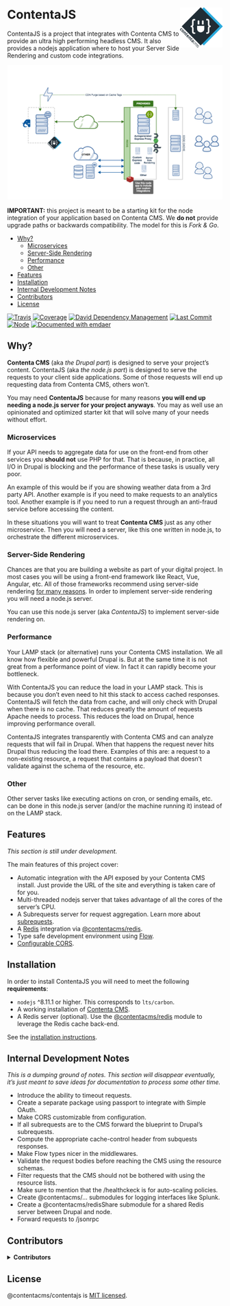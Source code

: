 <!--
  This file was generated by emdaer

  Its template can be found at .emdaer/README.emdaer.md
-->

<!--
  emdaerHash:766f7f04de1a95368ac0e89e88166413
-->

<h1 id="contentajs-img-align-right-src-logo-svg-alt-contenta-logo-title-contenta-logo-width-100-">ContentaJS <img align="right" src="./logo.svg" alt="Contenta logo" title="Contenta logo" width="100"></h1>
<p>ContentaJS is a project that integrates with Contenta CMS to provide
an ultra high performing headless CMS. It also provides a nodejs application
where to host your Server Side Rendering and custom code integrations.</p>
<p align="center"><img src="./.emdaer/docs/assets/contentacms-node.png" alt="Contenta Stack Architecture"></p>

<p><strong>IMPORTANT:</strong> this project is meant to be a starting kit for the node
integration of your application based on Contenta CMS. We <strong>do not</strong> provide
upgrade paths or backwards compatibility. The model for this is <em>Fork &amp; Go</em>.</p>
<!-- toc -->
<ul>
<li><a href="#why">Why?</a><ul>
<li><a href="#microservices">Microservices</a></li>
<li><a href="#server-side-rendering">Server-Side Rendering</a></li>
<li><a href="#performance">Performance</a></li>
<li><a href="#other">Other</a></li>
</ul>
</li>
<li><a href="#features">Features</a></li>
<li><a href="#installation">Installation</a></li>
<li><a href="#internal-development-notes">Internal Development Notes</a></li>
<li><a href="#contributors">Contributors</a></li>
<li><a href="#license">License</a></li>
</ul>
<!-- tocstop -->
<p><a href="https://travis-ci.org/contentacms/contentajs/"><img src="https://img.shields.io/travis/contentacms/contentajs.svg?style=flat-square" alt="Travis"></a> <a href="https://coveralls.io/github/contentacms/contentajs/"><img src="https://img.shields.io/coveralls/github/contentacms/contentajs.svg?style=flat-square" alt="Coverage"></a> <a href="https://david-dm.org/contentacms/contentajs"><img src="https://img.shields.io/david/contentacms/contentajs.svg?style=flat-square" alt="David Dependency Management"></a> <a href="https://github.com/contentacms/contentajs"><img src="https://img.shields.io/github/last-commit/contentacms/contentajs.svg?style=flat-square" alt="Last Commit"></a> <a href="http://npmjs.com/package/@contentacms/contentajs"><img src="https://img.shields.io/node/v/@contentacms/contentajs.svg?style=flat-square" alt="Node"></a> <a href="https://github.com/emdaer/emdaer"><img src="https://img.shields.io/badge/📓-documented%20with%20emdaer-F06632.svg?style=flat-square" alt="Documented with emdaer"></a></p>
<h2 id="why-">Why?</h2>
<p><strong>Contenta CMS</strong> (aka <em>the Drupal part</em>) is designed to serve your project’s
content. ContentaJS (aka <em>the node.js part</em>) is designed to serve the requests
to your client side applications. Some of those requests will end up requesting
data from Contenta CMS, others won’t.</p>
<p>You may need <strong>ContentaJS</strong> because for many reasons <strong>you will end up needing a
node.js server for your project anyways</strong>. You may as well use an opinionated
and optimized starter kit that will solve many of your needs without effort.</p>
<h3 id="microservices">Microservices</h3>
<p>If your API needs to aggregate data for use on the front-end from other services
you <strong>should not</strong> use PHP for that. That is because, in practice, all I/O in
Drupal is blocking and the performance of these tasks is usually very poor.</p>
<p>An example of this would be if you are showing weather data from a 3rd party
API. Another example is if you need to make requests to an analytics tool.
Another example is if you need to run a request through an anti-fraud service
before accessing the content.</p>
<p>In these situations you will want to treat <strong>Contenta CMS</strong> just as any other
microservice. Then you will need a server, like this one written in node.js, to
orchestrate the different microservices.</p>
<h3 id="server-side-rendering">Server-Side Rendering</h3>
<p>Chances are that you are building a website as part of your digital project. In
most cases you will be using a front-end framework like React, Vue, Angular,
etc. All of those frameworks recommend using server-side rendering
<a href="https://ssr.vuejs.org/#why-ssr">for many reasons</a>. In order to implement
server-side rendering you will need a node.js server.</p>
<p>You can use this node.js server (aka <em>ContentaJS</em>) to implement server-side
rendering on.</p>
<h3 id="performance">Performance</h3>
<p>Your LAMP stack (or alternative) runs your Contenta CMS installation. We all
know how flexible and powerful Drupal is. But at the same time it is not great
from a performance point of view. In fact it can rapidly become your bottleneck.</p>
<p>With ContentaJS you can reduce the load in your LAMP stack. This is because you
don’t even need to hit this stack to access cached responses. ContentaJS will
fetch the data from cache, and will only check with Drupal when there is no
cache. That reduces greatly the amount of requests Apache needs to process. This
reduces the load on Drupal, hence improving performance overall.</p>
<p>ContentaJS integrates transparently with Contenta CMS and can analyze requests
that will fail in Drupal. When that happens the request never hits Drupal thus
reducing the load there. Examples of this are: a request to a non-existing
resource, a request that contains a payload that doesn’t validate against the
schema of the resource, etc.</p>
<h3 id="other">Other</h3>
<p>Other server tasks like executing actions on cron, or sending emails, etc. can
be done in this node.js server (and/or the machine running it) instead of on
the LAMP stack.</p>
<h2 id="features">Features</h2>
<p><em>This section is still under development.</em></p>
<p>The main features of this project cover:</p>
<ul>
<li>Automatic integration with the API exposed by your Contenta CMS install.
Just provide the URL of the site and everything is taken care of for you.</li>
<li>Multi-threaded nodejs server that takes advantage of all the cores of the
server’s CPU.</li>
<li>A Subrequests server for request aggregation. Learn more about <a href="./.emdaer/docs/subrequests.md">subrequests</a>.</li>
<li>A <a href="http://redis.io">Redis</a> integration via <a href="https://github.com/contentacms/contentajsRedis">@contentacms/redis</a>.</li>
<li>Type safe development environment using <a href="http://flow.org">Flow</a>.</li>
<li><a href="https://github.com/contentacms/contentajs/blob/master/config/default.yml#L66-L85">Configurable CORS</a>.</li>
</ul>
<h2 id="installation">Installation</h2>
<p>In order to install ContentaJS you will need to meet the following
<strong>requirements</strong>:</p>
<ul>
<li><code>nodejs</code> ^8.11.1 or higher. This corresponds to <code>lts/carbon</code>.</li>
<li>A working installation of <a href="https://github.com/contentacms/contenta_jsonapi">Contenta CMS</a>.</li>
<li>A Redis server (optional). Use the
<a href="https://github.com/contentacms/contentajsRedis">@contentacms/redis</a> module
to leverage the Redis cache back-end.</li>
</ul>
<p>See the <a href="./docs/install.md">installation instructions</a>.</p>
<h2 id="internal-development-notes">Internal Development Notes</h2>
<p><em>This is a dumping ground of notes. This section will disappear eventually, it’s
just meant to save ideas for documentation to process some other time.</em></p>
<ul>
<li>Introduce the ability to timeout requests.</li>
<li>Create a separate package using passport to integrate with Simple OAuth.</li>
<li>Make CORS customizable from configuration.</li>
<li>If all subrequests are to the CMS forward the blueprint to Drupal’s subrequests.</li>
<li>Compute the appropriate cache-control header from subquests responses.</li>
<li>Make Flow types nicer in the middlewares.</li>
<li>Validate the request bodies before reaching the CMS using the resource schemas.</li>
<li>Filter requests that the CMS should not be bothered with using the resource lists.</li>
<li>Make sure to mention that the /healthckeck is for auto-scaling policies.</li>
<li>Create @contentacms/… submodules for logging interfaces like Splunk.</li>
<li>Create a @contentacms/redisShare submodule for a shared Redis server between
Drupal and node.</li>
<li>Forward requests to /jsonrpc</li>
</ul>
<h2 id="contributors">Contributors</h2>
<details>
<summary><strong>Contributors</strong></summary><br>
<a title="Engineer and programmer focused on online applications." href="https://github.com/e0ipso">
  <img align="left" src="https://avatars0.githubusercontent.com/u/1140906?s=24">
</a>
<strong>Mateu Aguiló Bosch</strong>
<br><br>
</details>

<h2 id="license">License</h2>
<p>@contentacms/contentajs is <a href="./LICENSE">MIT licensed</a>.</p>
